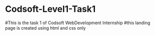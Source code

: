 # Codsoft-Level1-Task1
#This is the task 1  of Codsoft WebDevelopment Internship 
#this landing page is created using html and css only
